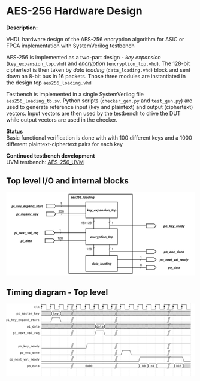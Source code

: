 # AES-256 Hardware Design  

**Description:**

VHDL hardware design of the AES-256 encryption algorithm for ASIC or FPGA implementation with SystemVerilog testbench

AES-256 is implemented as a two-part design - *key expansion* (`key_expansion_top.vhd`) and *encryption* (`encryption_top.vhd`). The 128-bit ciphertext is then taken by *data loading* (`data_loading.vhd`) block and sent down an 8-bit bus in 16 packets. Those three modules are instantiated in the design top `aes256_loading.vhd`

Testbench is implemented in a single SystemVerilog file `aes256_loading_tb.sv`. Python scripts (`checker_gen.py` and `test_gen.py`) are used to generate reference input (key and plaintext) and output (ciphertext) vectors. Input vectors are then used by the testbench to drive the DUT while output vectors are used in the checker.

**Status**  
Basic functional verification is done with with 100 different keys and a 1000 different plaintext-ciphertext pairs for each key

**Continued testbench development**  
UVM testbench: [AES-256_UVM](https://github.com/AleksandarLilic/AES-256_UVM)

## Top level I/O and internal blocks

![](img/aes-256_vhdl_top_block.svg)

## Timing diagram - Top level
![](img/aes-256_vhdl_top_block_timing.svg)
